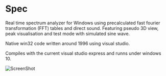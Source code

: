 # Spec
Real time spectrum analyzer for Windows using precalculated fast fourier transformation (FFT) tables and direct sound. Featuring pseudo 3D view, peak visualisation and test mode with simulated sine wave.

Native win32 code written around 1996 using visual studio. 

Compiles with the current visual studio express and runns under windows 10.

![ScreenShot](https://raw.github.com/mdaskalov/Spec/master/screenshot.png)
